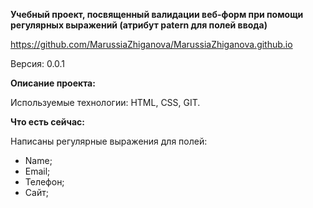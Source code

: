 ﻿**Учебный проект, посвященный валидации веб-форм при помощи регулярных выражений (атрибут patern для полей ввода)**

https://github.com/MarussiaZhiganova/MarussiaZhiganova.github.io

Версия: 0.0.1

**Описание проекта:**

Используемые технологии: HTML, CSS, GIT.

**Что есть сейчас:**

Написаны регулярные выражения для полей:

 - Name;
 - Email;
 - Телефон;
 - Сайт;

